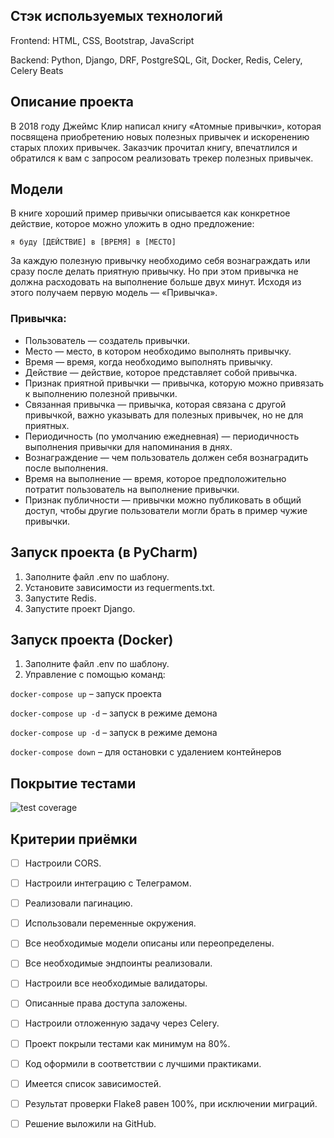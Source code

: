## Стэк используемых технологий
Frontend: HTML, CSS, Bootstrap, JavaScript

Backend: Python, Django, DRF, PostgreSQL, Git, Docker, Redis, Celery, Celery Beats

## Описание проекта
В 2018 году Джеймс Клир написал книгу «Атомные привычки», которая посвящена приобретению новых полезных привычек и искоренению старых плохих привычек. Заказчик прочитал книгу, впечатлился и обратился к вам с запросом реализовать трекер полезных привычек.
## Модели

В книге хороший пример привычки описывается как конкретное действие, которое можно уложить в одно предложение:

```
я буду [ДЕЙСТВИЕ] в [ВРЕМЯ] в [МЕСТО]
```

За каждую полезную привычку необходимо себя вознаграждать или сразу после делать приятную привычку. Но при этом привычка не должна расходовать на выполнение больше двух минут. Исходя из этого получаем первую модель — «Привычка».

### Привычка:

- Пользователь — создатель привычки.
- Место — место, в котором необходимо выполнять привычку.
- Время — время, когда необходимо выполнять привычку.
- Действие — действие, которое представляет собой привычка.
- Признак приятной привычки — привычка, которую можно привязать к выполнению полезной привычки.
- Связанная привычка — привычка, которая связана с другой привычкой, важно указывать для полезных привычек, но не для приятных.
- Периодичность (по умолчанию ежедневная) — периодичность выполнения привычки для напоминания в днях.
- Вознаграждение — чем пользователь должен себя вознаградить после выполнения.
- Время на выполнение — время, которое предположительно потратит пользователь на выполнение привычки.
- Признак публичности — привычки можно публиковать в общий доступ, чтобы другие пользователи могли брать в пример чужие привычки.

## Запуск проекта (в PyCharm)
1. Заполните файл .env по шаблону.
2. Установите зависимости из requerments.txt.
3. Запустите Redis.
4. Запустите проект Django.
## Запуск проекта (Docker)
1. Заполните файл .env по шаблону.
2. Управление с помощью команд:

`docker-compose up` – запуск проекта

`docker-compose up -d` – запуск в режиме демона

`docker-compose up -d` – запуск в режиме демона

`docker-compose down` – для остановки с удалением контейнеров 
## Покрытие тестами
![test coverage](https://github.com/user-attachments/assets/2f0cc586-69c2-4e73-84d6-1d1de8723b17)


## Критерии приёмки
- [ ] Настроили CORS.
- [ ] Настроили интеграцию с Телеграмом.
- [ ] Реализовали пагинацию.
- [ ] Использовали переменные окружения.
- [ ] Все необходимые модели описаны или переопределены.
- [ ] Все необходимые эндпоинты реализовали.
- [ ] Настроили все необходимые валидаторы.
- [ ] Описанные права доступа заложены.
- [ ] Настроили отложенную задачу через Celery.
- [ ] Проект покрыли тестами как минимум на 80%.
- [ ] Код оформили в соответствии с лучшими практиками.
- [ ] Имеется список зависимостей.
- [ ] Результат проверки Flake8 равен 100%, при исключении миграций.
- [ ] Решение выложили на GitHub.
  
